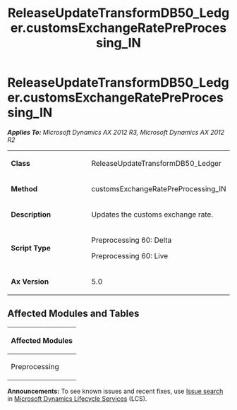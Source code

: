 ﻿---
title: ReleaseUpdateTransformDB50_Ledger.customsExchangeRatePreProcessing_IN
TOCTitle: ReleaseUpdateTransformDB50_Ledger.customsExchangeRatePreProcessing_IN
ms:assetid: 23cf362c-3f52-f6be-ba06-3906bae97670
ms:mtpsurl: https://msdn.microsoft.com/en-us/library/JJ684978(v=AX.60)
ms:contentKeyID: 49707179
ms.date: 05/18/2015
mtps_version: v=AX.60
---

# ReleaseUpdateTransformDB50\_Ledger.customsExchangeRatePreProcessing\_IN 


_**Applies To:** Microsoft Dynamics AX 2012 R3, Microsoft Dynamics AX 2012 R2_

<table>
<colgroup>
<col style="width: 50%" />
<col style="width: 50%" />
</colgroup>
<tbody>
<tr class="odd">
<td><p><strong>Class</strong></p></td>
<td><p>ReleaseUpdateTransformDB50_Ledger</p></td>
</tr>
<tr class="even">
<td><p><strong>Method</strong></p></td>
<td><p>customsExchangeRatePreProcessing_IN</p></td>
</tr>
<tr class="odd">
<td><p><strong>Description</strong></p></td>
<td><p>Updates the customs exchange rate.</p></td>
</tr>
<tr class="even">
<td><p><strong>Script Type</strong></p></td>
<td><p>Preprocessing 60: Delta</p>
<p>Preprocessing 60: Live</p></td>
</tr>
<tr class="odd">
<td><p><strong>Ax Version</strong></p></td>
<td><p>5.0</p></td>
</tr>
</tbody>
</table>


## Affected Modules and Tables

<table>
<colgroup>
<col style="width: 100%" />
</colgroup>
<thead>
<tr class="header">
<th><p>Affected Modules</p></th>
</tr>
</thead>
<tbody>
<tr class="odd">
<td><p>Preprocessing</p></td>
</tr>
</tbody>
</table>

  
**Announcements:** To see known issues and recent fixes, use [Issue search](http://go.microsoft.com/fwlink/?linkid=389258) in [Microsoft Dynamics Lifecycle Services](http://go.microsoft.com/fwlink/?linkid=306505) (LCS).

